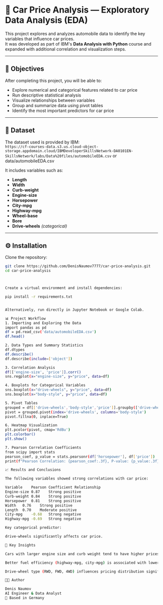# 🚗 Car Price Analysis — Exploratory Data Analysis (EDA)

This project explores and analyzes automobile data to identify the key variables that influence car prices.  
It was developed as part of IBM's **Data Analysis with Python** course and expanded with additional correlation and visualization steps.

---

## 🧩 Objectives

After completing this project, you will be able to:

- Explore numerical and categorical features related to car price  
- Run descriptive statistical analysis  
- Visualize relationships between variables  
- Group and summarize data using pivot tables  
- Identify the most important predictors for car price  

---

## 🧮 Dataset

The dataset used is provided by IBM:  
`https://cf-courses-data.s3.us.cloud-object-storage.appdomain.cloud/IBMDeveloperSkillsNetwork-DA0101EN-SkillsNetwork/labs/Data%20files/automobileEDA.csv`
or data/automobileEDA.csv

It includes variables such as:
- **Length**
- **Width**
- **Curb-weight**
- **Engine-size**
- **Horsepower**
- **City-mpg**
- **Highway-mpg**
- **Wheel-base**
- **Bore**
- **Drive-wheels** *(categorical)*

---

## ⚙️ Installation

Clone the repository:

```bash
git clone https://github.com/DenisNaumov7777/car-price-analysis.git
cd car-price-analysis



Create a virtual environment and install dependencies:

pip install -r requirements.txt


Alternatively, run directly in Jupyter Notebook or Google Colab.

📊 Project Workflow
1. Importing and Exploring the Data
import pandas as pd
df = pd.read_csv('data/automobileEDA.csv')
df.head()

2. Data Types and Summary Statistics
df.dtypes
df.describe()
df.describe(include=['object'])

3. Correlation Analysis
df[['engine-size', 'price']].corr()
sns.regplot(x="engine-size", y="price", data=df)

4. Boxplots for Categorical Variables
sns.boxplot(x="drive-wheels", y="price", data=df)
sns.boxplot(x="body-style", y="price", data=df)

5. Pivot Tables
grouped = df[['drive-wheels','body-style','price']].groupby(['drive-wheels','body-style'], as_index=False).mean()
pivot = grouped.pivot(index='drive-wheels', columns='body-style')
pivot.fillna(0, inplace=True)

6. Heatmap Visualization
plt.pcolor(pivot, cmap='RdBu')
plt.colorbar()
plt.show()

7. Pearson Correlation Coefficients
from scipy import stats
pearson_coef, p_value = stats.pearsonr(df['horsepower'], df['price'])
print(f"Pearson Correlation: {pearson_coef:.3f}, P-value: {p_value:.3f}")

📈 Results and Conclusions

The following variables showed strong correlations with car price:

Variable	Pearson Coefficient	Relationship
Engine-size	0.87	Strong positive
Curb-weight	0.84	Strong positive
Horsepower	0.81	Strong positive
Width	0.76	Strong positive
Length	0.70	Moderate positive
City-mpg	-0.68	Strong negative
Highway-mpg	-0.69	Strong negative

Key categorical predictor:

drive-wheels significantly affects car price.

🧠 Key Insights

Cars with larger engine size and curb weight tend to have higher prices.

Better fuel efficiency (highway-mpg, city-mpg) is associated with lower prices.

Drive-wheel type (RWD, FWD, 4WD) influences pricing distribution significantly.

🧑‍💻 Author

Denis Naumov
AI Engineer & Data Analyst
📍 Based in Germany
